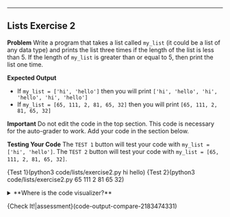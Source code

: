 ----------

## Lists Exercise 2

**Problem**
Write a program that takes a list called `my_list` (it could be a list of any data type) and prints the list three times if the length of the list is less than 5. If the length of `my_list` is greater than or equal to 5, then print the list one time.

**Expected Output**
* If `my_list = ['hi', 'hello']` then you will print `['hi', 'hello', 'hi', 'hello', 'hi', 'hello']`
* If `my_list = [65, 111, 2, 81, 65, 32]` then you will print `[65, 111, 2, 81, 65, 32]`

**Important**
Do not edit the code in the top section. This code is necessary for the auto-grader to work. Add your code in the section below. 

**Testing Your Code**
The `TEST 1` button will test your code with `my_list = ['hi', 'hello']`. The `TEST 2` button will test your code with `my_list = [65, 111, 2, 81, 65, 32]`.

{Test 1}(python3 code/lists/exercise2.py hi hello)
{Test 2}(python3 code/lists/exercise2.py 65 111 2 81 65 32)

<details><summary>**Where is the code visualizer?**</summary>Unfortunately, the code visualizer does not work with the statement `import sys`. Since importing the `sys` module is required for this problem, the code visualizer will not be available.</details>

{Check It!|assessment}(code-output-compare-2183474331)
